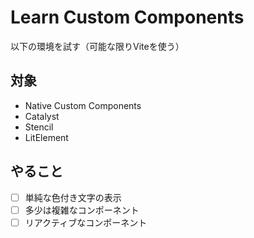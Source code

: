 # Learn Custom Components
以下の環境を試す（可能な限りViteを使う）

## 対象
- Native Custom Components
- Catalyst
- Stencil
- LitElement

## やること
- [ ] 単純な色付き文字の表示
- [ ] 多少は複雑なコンポーネント
- [ ] リアクティブなコンポーネント
